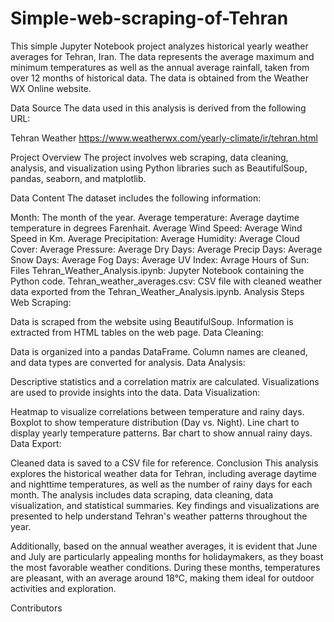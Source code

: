 # Simple-web-scraping-of-Tehran
This simple Jupyter Notebook project analyzes historical yearly weather averages for Tehran, Iran. The data represents the average maximum and minimum temperatures as well as the annual average rainfall, taken from over 12 months of historical data. The data is obtained from the Weather WX Online website.

Data Source
The data used in this analysis is derived from the following URL:

Tehran Weather 
https://www.weatherwx.com/yearly-climate/ir/tehran.html

Project Overview
The project involves web scraping, data cleaning, analysis, and visualization using Python libraries such as BeautifulSoup, pandas, seaborn, and matplotlib.

Data Content
The dataset includes the following information:

Month: The month of the year.
Average temperature: Average daytime temperature in degrees Farenhait.
Average Wind Speed: Average Wind Speed in Km.
Average Precipitation: 
Average Humidity:
Average Cloud Cover:
Average Pressure:
Average Dry Days:
Average Precip Days:
Average Snow Days:
Average Fog Days:
Average UV Index:
Avrage Hours of Sun:
Files
Tehran_Weather_Analysis.ipynb: Jupyter Notebook containing the Python code.
Tehran_weather_averages.csv: CSV file with cleaned weather data exported from the Tehran_Weather_Analysis.ipynb.
Analysis Steps
Web Scraping:

Data is scraped from the website using BeautifulSoup.
Information is extracted from HTML tables on the web page.
Data Cleaning:

Data is organized into a pandas DataFrame.
Column names are cleaned, and data types are converted for analysis.
Data Analysis:

Descriptive statistics and a correlation matrix are calculated.
Visualizations are used to provide insights into the data.
Data Visualization:

Heatmap to visualize correlations between temperature and rainy days.
Boxplot to show temperature distribution (Day vs. Night).
Line chart to display yearly temperature patterns.
Bar chart to show annual rainy days.
Data Export:

Cleaned data is saved to a CSV file for reference.
Conclusion
This analysis explores the historical weather data for Tehran, including average daytime and nighttime temperatures, as well as the number of rainy days for each month. The analysis includes data scraping, data cleaning, data visualization, and statistical summaries. Key findings and visualizations are presented to help understand Tehran's weather patterns throughout the year.

Additionally, based on the annual weather averages, it is evident that June and July are particularly appealing months for holidaymakers, as they boast the most favorable weather conditions. During these months, temperatures are pleasant, with an average around 18°C, making them ideal for outdoor activities and exploration.

Contributors

